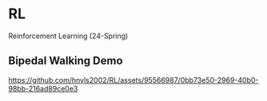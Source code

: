 # RL
Reinforcement Learning (24-Spring)

## Bipedal Walking Demo


https://github.com/hnyls2002/RL/assets/95566987/0bb73e50-2969-40b0-98bb-216ad89ce0e3
